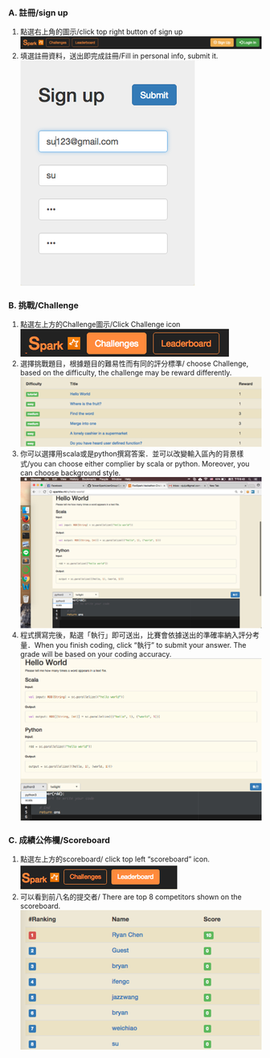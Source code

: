 ### A. 註冊/sign up
1. 點選右上角的圖示/click top right button of sign up
![sign up 1](/images/1.png)
1. 填選註冊資料，送出即完成註冊/Fill in personal info, submit it.
![sign up 2](/images/2.png)

### B. 挑戰/Challenge
1. 點選左上方的Challenge圖示/Click Challenge icon
![challenge 1](/images/3.png)
1. 選擇挑戰題目，根據題目的難易性而有同的評分標準/ choose Challenge, based on the difficulty, the challenge may be reward differently.
![challenge 2](/images/4.png)
1. 你可以選擇用scala或是python撰寫答案．並可以改變輸入區內的背景樣式/you can choose either complier by scala or python. Moreover, you can choose background style.
![challenge 3](/images/5.png)
1. 程式撰寫完後，點選「執行」即可送出，比賽會依據送出的準確率納入評分考量．When you finish coding, click “執行” to submit your answer. The grade will be based on your coding accuracy.
![challenge 4](/images/6.png)

### C. 成績公佈欄/Scoreboard
1. 點選左上方的scoreboard/ click top left “scoreboard” icon.
![scoreboard 1](/images/7.png)
1. 可以看到前八名的提交者/ There are top 8 competitors shown on the scoreboard.
![scoreboard 2](/images/8.png)

